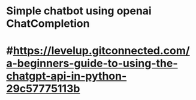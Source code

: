 # Simple chatbot using openai ChatCompletion 
# #https://levelup.gitconnected.com/a-beginners-guide-to-using-the-chatgpt-api-in-python-29c57775113b